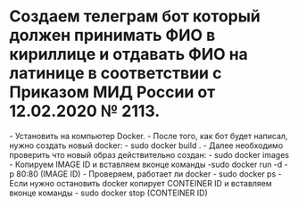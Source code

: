 <h1>Создаем телеграм бот который должен принимать ФИО в кириллице и отдавать ФИО на латинице в соответствии с Приказом МИД России от 12.02.2020 № 2113.</h1>
- Установить на компьютер Docker.
- После того, как бот будет написал, нужно создать новый docker: - sudo docker build .
- Далее необходимо проверить что новый образ действительно создан: - sudo docker images
- Копируем IMAGE ID и вставляем вконце команды -sudo docker run -d -p 80:80 (IMAGE ID)
- Проверяем, работает ли docker - sudo docker ps
- Если нужно остановить docker копирует CONTEINER ID и вставляем вконце команды - sudo docker stop (CONTEINER ID) 
